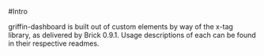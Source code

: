 #Intro

griffin-dashboard is built out of custom elements by way of the x-tag library, as delivered by Brick 0.9.1.  Usage descriptions of each can be found in their respective readmes.
